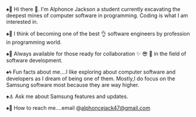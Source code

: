 ♠︎🙋     Hi there 👋. I'm Alphonce Jackson a student currently excavating the deepest        mines of computer software in programming. Coding is what I am interested in.


♠︎🤔    I think of becoming one of the best 👌 software engineers by profession in          programming world.


♠︎🙏    Always available for those ready for collaboration ✨️ 😎 🙌 in the field of         software development. 


♠︎🌀    Fun facts about me....I like exploring about computer software and developers       as I dream of being one of them. Mostly,I do focus on the Samsung software          most because they are way higher.


♠︎⚓️    Ask me about Samsung features and updates.


♠︎🎲    How to reach me....email @alphoncejack47@gmail.com
